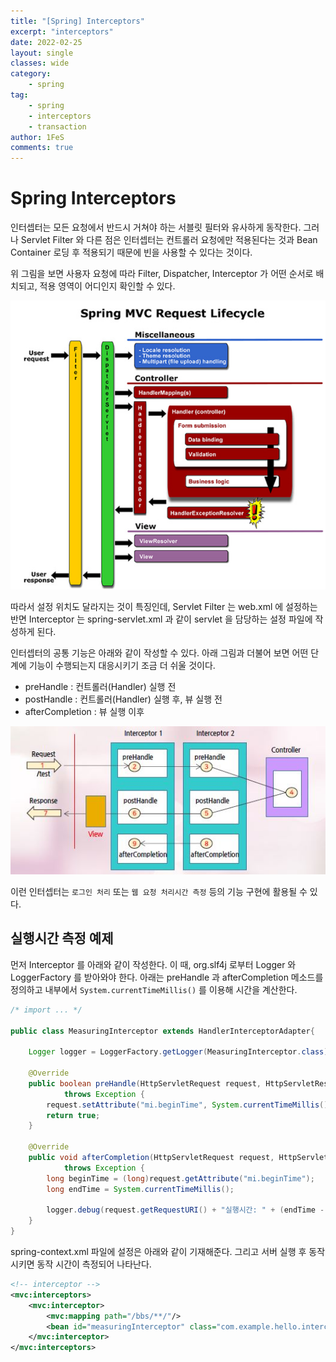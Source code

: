 ```yaml
---
title: "[Spring] Interceptors"
excerpt: "interceptors"
date: 2022-02-25
layout: single
classes: wide
category:
    - spring
tag:
    - spring
    - interceptors
    - transaction
author: 1FeS
comments: true
---
```


# Spring Interceptors

인터셉터는 모든 요청에서 반드시 거쳐야 하는 서블릿 필터와 유사하게 동작한다. 그러나 Servlet Filter 와 다른 점은 인터셉터는 컨트롤러 요청에만 적용된다는 것과 Bean Container 로딩 후 적용되기 때문에 빈을 사용할 수 있다는 것이다.

위 그림을 보면 사용자 요청에 따라 Filter, Dispatcher, Interceptor 가 어떤 순서로 배치되고, 적용 영역이 어디인지 확인할 수 있다.

<img src="/_img/2022-02-25/request_cycle.png">

따라서 설정 위치도 달라지는 것이 특징인데, Servlet Filter 는 web.xml 에 설정하는 반면 Interceptor 는 spring-servlet.xml 과 같이 servlet 을 담당하는 설정 파일에 작성하게 된다.

인터셉터의 공통 기능은 아래와 같이 작성할 수 있다. 아래 그림과 더불어 보면 어떤 단계에 기능이 수행되는지 대응시키기 조금 더 쉬울 것이다.

- preHandle : 컨트롤러(Handler) 실행 전
- postHandle : 컨트롤러(Handler) 실행 후, 뷰 실행 전
- afterCompletion : 뷰 실행 이후

<img src="/_img/2022-02-25/interceptor_sequence.png">

이런 인터셉터는 `로그인 처리` 또는 `웹 요청 처리시간 측정` 등의 기능 구현에 활용될 수 있다.

## 실행시간 측정 예제

먼저 Interceptor 를 아래와 같이 작성한다. 이 때, org.slf4j 로부터 Logger 와 LoggerFactory 를 받아와야 한다. 아래는 preHandle 과 afterCompletion 메소드를 정의하고 내부에서 `System.currentTimeMillis()` 를 이용해 시간을 계산한다.

```java
/* import ... */

public class MeasuringInterceptor extends HandlerInterceptorAdapter{
	
	Logger logger = LoggerFactory.getLogger(MeasuringInterceptor.class);
	
	@Override
	public boolean preHandle(HttpServletRequest request, HttpServletResponse response, Object handler)
			throws Exception {
		request.setAttribute("mi.beginTime", System.currentTimeMillis());
		return true;
	}

	@Override
	public void afterCompletion(HttpServletRequest request, HttpServletResponse response, Object handler, Exception ex)
			throws Exception {
		long beginTime = (long)request.getAttribute("mi.beginTime");
		long endTime = System.currentTimeMillis();
		
		logger.debug(request.getRequestURI() + "실행시간: " + (endTime - beginTime) + "ms");
	}
}
```

spring-context.xml 파일에 설정은 아래와 같이 기재해준다. 그리고 서버 실행 후 동작시키면 동작 시간이 측정되어 나타난다.

```xml
<!-- interceptor -->
<mvc:interceptors>
    <mvc:interceptor>
        <mvc:mapping path="/bbs/**/"/>
        <bean id="measuringInterceptor" class="com.example.hello.interceptor.MeasuringInterceptor"></bean>
    </mvc:interceptor>
</mvc:interceptors>
```